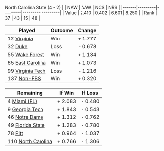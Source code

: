 North Carolina State (4 - 2)
|       |   NAW   |   AAW   |   NCS   |   NRS   |
|-------|---------|---------|---------|---------|
| Value |   2.410 |   0.402 |   6.601 |   8.250 |
| Rank  |      37 |      43 |      15 |      48 |

| Played                    | Outcome    |  Change  |
|---------------------------|------------|----------|
|  12 [Virginia              ](Virginia)| Win        | +  1.777 |
|  32 [Duke                  ](Duke)| Loss       | -  0.678 |
|  55 [Wake Forest           ](WakeForest)| Win        | +  1.134 |
|  65 [East Carolina         ](EastCarolina)| Win        | +  1.073 |
|  99 [Virginia Tech         ](VirginiaTech)| Loss       | -  1.216 |
| 137 [Non-FBS               ](NonFBS)| Win        | +  0.320 |

| Remaining                 |  If Win  |  If Loss |
|---------------------------|----------|----------|
|   4 [Miami (FL)            ](MiamiFL)| +  2.083 | -  0.480 |
|   9 [Georgia Tech          ](GeorgiaTech)| +  1.843 | -  0.543 |
|  46 [Notre Dame            ](NotreDame)| +  1.312 | -  0.762 |
|  49 [Florida State         ](FloridaState)| +  1.283 | -  0.780 |
|  78 [Pitt                  ](Pitt)| +  0.964 | -  1.037 |
| 110 [North Carolina        ](NorthCarolina)| +  0.766 | -  1.306 |

